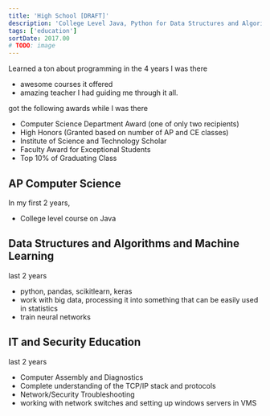 ```yaml
---
title: 'High School [DRAFT]'
description: 'College Level Java, Python for Data Structures and Algorithms and Machine Learning'
tags: ['education']
sortDate: 2017.00
# TODO: image
---
```

Learned a ton about programming in the 4 years I was there
- awesome courses it offered
- amazing teacher I had guiding me through it all.

got the following awards while I was there
- Computer Science Department Award (one of only two recipients)
- High Honors (Granted based on number of AP and CE classes)
- Institute of Science and Technology Scholar
- Faculty Award for Exceptional Students
- Top 10% of Graduating Class

## AP Computer Science
In my first 2 years,
- College level course on Java

## Data Structures and Algorithms and Machine Learning
last 2 years
- python, pandas, scikitlearn, keras
- work with big data, processing it into something that can be easily used in statistics
- train neural networks

## IT and Security Education
last 2 years
- Computer Assembly and Diagnostics
- Complete understanding of the TCP/IP stack and protocols
- Network/Security Troubleshooting
- working with network switches and setting up windows servers in VMS
